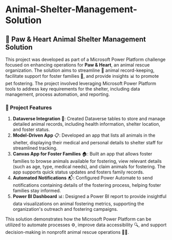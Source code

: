 # Animal-Shelter-Management-Solution

## 🐾 Paw & Heart Animal Shelter Management Solution

This project was developed as part of a Microsoft Power Platform challenge focused on enhancing operations for **Paw & Heart**, an animal rescue organization. The solution aims to streamline 📝 animal record-keeping, facilitate support for foster families 🏡, and provide insights 📊 to promote pet fostering. The project involved leveraging Microsoft Power Platform tools to address key requirements for the shelter, including data management, process automation, and reporting.

### 🌟 Project Features
1. **Dataverse Integration** 📂: Created Dataverse tables to store and manage detailed animal records, including health information, shelter location, and foster status.
2. **Model-Driven App** 📋: Developed an app that lists all animals in the shelter, displaying their medical and personal details to shelter staff for streamlined tracking.
3. **Canvas App for Foster Families** 🏠: Built an app that allows foster families to browse animals available for fostering, view relevant details (such as age, type, medical needs), and claim animals for fostering. The app supports quick status updates and fosters family records.
4. **Automated Notifications** 📬: Configured Power Automate to send notifications containing details of the fostering process, helping foster families stay informed.
5. **Power BI Dashboard** 📊: Designed a Power BI report to provide insightful data visualizations on animal fostering metrics, supporting the organization's outreach and fostering campaigns.

This solution demonstrates how the Microsoft Power Platform can be utilized to automate processes ⚙️, improve data accessibility 🔍, and support decision-making in nonprofit animal rescue operations 🐶🐱.

